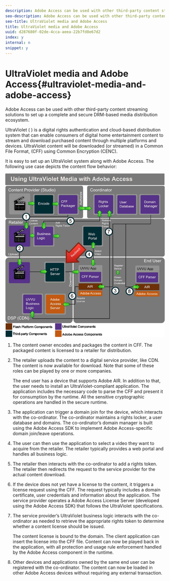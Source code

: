 ```yaml
---
description: Adobe Access can be used with other third-party content streaming solutions to set up a complete and secure DRM-based media distribution ecosystem.
seo-description: Adobe Access can be used with other third-party content streaming solutions to set up a complete and secure DRM-based media distribution ecosystem.
seo-title: UltraViolet media and Adobe Access
title: UltraViolet media and Adobe Access
uuid: d287680f-02de-4cca-aeea-22b7fd8e67d2
index: y
internal: n
snippet: y
---
```


# UltraViolet media and Adobe Access{#ultraviolet-media-and-adobe-access}

Adobe Access can be used with other third-party content streaming solutions to set up a complete and secure DRM-based media distribution ecosystem.

UltraViolet ( [](https://www.uvvu.com/)) is a digital rights authentication and cloud-based distribution system that can enable consumers of digital home entertainment content to stream and download purchased content through multiple platforms and devices. UltraViolet content will be downloaded (or streamed) in a Common File Format, (CFF) using Common Encryption (CENC).

It is easy to set up an UltraViolet system along with Adobe Access. The following use case depicts the content flow behavior: 

<a id="fig_cxy_dc2_44"></a>

![](assets/AdobeUV_web.png)

1. The content owner encodes and packages the content in CFF. The packaged content is licensed to a retailer for distribution. 
1. The retailer uploads the content to a digital service provider, like CDN. The content is now available for download. Note that some of these roles can be played by one or more companies.

   The end user has a device that supports Adobe AIR. In addition to that, the user needs to install an UltraViolet-compliant application. The application includes the necessary code to parse the CFF and present it for consumption by the runtime. All the sensitive cryptographic operations are handled in the secure runtime. 
1. The application can trigger a domain join for the device, which interacts with the co-ordinator. The co-ordinator maintains a rights locker, a user database and domains. The co-ordinator’s domain manager is built using the Adobe Access SDK to implement Adobe Access-specific domain join/leave operations. 
1. The user can then use the application to select a video they want to acquire from the retailer. The retailer typically provides a web portal and handles all business logic. 
1. The retailer then interacts with the co-ordinator to add a rights token. The retailer then redirects the request to the service provider for the actual content download. 
1. If the device does not yet have a license to the content, it triggers a license request using the CFF. The request typically includes a domain certificate, user credentials and information about the application. The service provider operates a Adobe Access License Server (developed using the Adobe Access SDK) that follows the UltraViolet specifications. 
1. The service provider’s UltraViolet business logic interacts with the co-ordinator as needed to retrieve the appropriate rights token to determine whether a content license should be issued.

   The content license is bound to the domain. The client application can insert the license into the CFF file. Content can now be played back in the application, with all protection and usage rule enforcement handled by the Adobe Access component in the runtime. 
1. Other devices and applications owned by the same end user can be registered with the co-ordinator. The content can now be loaded in other Adobe Access devices without requiring any external transaction.

